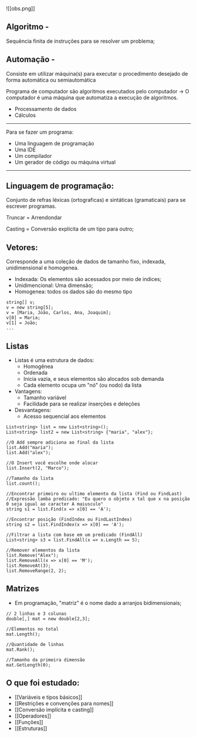 
![[obs.png]]

## Algoritmo - 
 Sequência finita de instruções para se resolver um problema;

## Automação - 
 Consiste em utilizar máquina(s) para executar o procedimento desejado de forma 
 automática ou semiautomática

Programa de computador são algoritmos executados pelo computador -> O computador é uma máquina que automatiza a execução de algoritmos.
 - Processamento de dados
 - Cálculos
-----------------------------------------------------------------------------------
Para se fazer um programa:
 - Uma linguagem de programação
 - Uma IDE
 - Um compilador
 - Um gerador de código ou máquina virtual
-----------------------------------------------------------------------------------
## Linguagem de programação: 
Conjunto de refras léxicas (ortograficas) e sintáticas (gramaticais) para se escrever programas.

Truncar = Arrendondar 

Casting = Conversão explicita de um tipo para outro;

## Vetores: 

Corresponde a uma coleção de dados de tamanho fixo, indexada, unidimensional e homogenea.
- Indexada: Os elementos são acessados por meio de indices;
- Unidimencional: Uma dimensão;
- Homogenea: todos os dados são do mesmo tipo

```
string[] v;
v = new string[5];
v = [Maria, João, Carlos, Ana, Joaquim];
v[0] = Maria;
v[1] = João;
...
```

## Listas

- Listas é uma estrutura de dados:
	- Homogênea
	- Ordenada
	- Inicia vazia, e seus elementos são alocados sob demanda
	- Cada elemento ocupa um "nó" (ou nodo) da lista
- Vantagens:
	- Tamanho variável
	- Facilidade para se realizar inserções e deleções
- Desvantagens:
	- Acesso sequencial aos elementos
```
List<string> list = new List<string>();
List<string> list2 = new List<string> {"maria", "alex"};

//O Add sempre adiciona ao final da lista
list.Add("maria");
list.Add("alex");

//O Insert você escolhe onde alocar
list.Insert(2, "Marco");

//Tamanho da lista
list.count();

//Encontrar primeiro ou ultimo elemento da lista (Find ou FindLast)
//Expressão lamba predicado: "Eu quero o objeto x tal que x na posição 0 seja igual ao caracter A maiusculo"
string s1 = list.Find(x => x[0] == 'A');

//Encontrar posição (FindIndex ou FindLastIndex)
string s2 = list.FindIndex(x => x[0] == 'A');

//Filtrar a lista com base em um predicado (FindAll)
List<string> s3 = list.FindAll(x => x.Length == 5);

//Remover elementos da lista 
list.Remove("Alex");
list.RemoveAll(x => x[0] == 'M');
list.RemoveAt(3);
list.RemoveRange(2, 2);
```

## Matrizes
- Em programação, "matriz" é o nome dado a arranjos bidimensionais;
```
// 2 linhas e 3 colunas
double[,] mat = new double[2,3];

//Elementos no total
mat.Length();

//Quantidade de linhas
mat.Rank();

//Tamanho da primeira dimensão
mat.GetLength(0);
```


## O que foi estudado:
- [[Variáveis e tipos básicos]]
- [[Restrições e convenções para nomes]]
- [[Conversão implícita e casting]]
- [[Operadores]]
- [[Funções]]
- [[Estruturas]]
